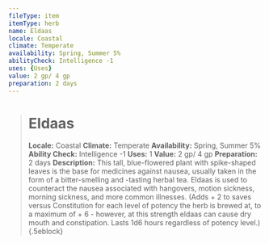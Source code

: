 ```yaml
---
fileType: item
itemType: herb
name: Eldaas
locale: Coastal
climate: Temperate
availability: Spring, Summer 5%
abilityCheck: Intelligence -1
uses: {Uses}
value: 2 gp/ 4 gp
preparation: 2 days
---
```

>#  Eldaas
>
> **Locale:** Coastal
> **Climate:** Temperate
> **Availability:** Spring, Summer 5%
> **Ability Check:** Intelligence -1
> **Uses:** 1
> **Value:** 2 gp/ 4 gp
> **Preparation:** 2 days
> **Description:** This tall, blue-flowered plant with spike-shaped leaves is the base for medicines against nausea, usually taken in the form of a bitter-smelling and -tasting herbal tea. Eldaas is used to counteract the nausea associated with hangovers, motion sickness, morning sickness, and more common illnesses. (Adds + 2 to saves versus Constitution for each level of potency the herb is brewed at, to a maximum of + 6 - however, at this strength eldaas can cause dry mouth and constipation. Lasts 1d6 hours regardless of potency level.)
{.5eblock}

